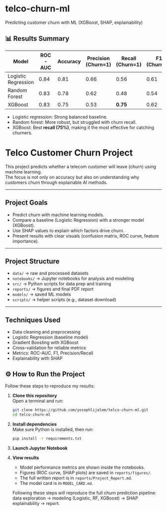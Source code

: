 # telco-churn-ml
Predicting customer churn with ML (XGBoost, SHAP, explainability)

## 📊 Results Summary

| Model                | ROC-AUC | Accuracy | Precision (Churn=1) | Recall (Churn=1) | F1 (Churn=1) |
|-----------------------|---------|----------|----------------------|------------------|--------------|
| Logistic Regression   | 0.84    | 0.81     | 0.66                 | 0.56             | 0.61         |
| Random Forest         | 0.83    | 0.78     | 0.62                 | 0.48             | 0.54         |
| XGBoost               | 0.83    | 0.75     | 0.53                 | **0.75**         | 0.62         |

- Logistic regression: Strong balanced baseline.  
- Random forest: More robust, but struggled with churn recall.  
- XGBoost: Best **recall (75%)**, making it the most effective for catching churners.  


# Telco Customer Churn Project

This project predicts whether a telecom customer will leave (churn) using machine learning.  
The focus is not only on accuracy but also on understanding why customers churn through explainable AI methods.

---

## Project Goals
- Predict churn with machine learning models.
- Compare a baseline (Logistic Regression) with a stronger model (XGBoost).
- Use SHAP values to explain which factors drive churn.
- Present results with clear visuals (confusion matrix, ROC curve, feature importance).

---

## Project Structure
- `data/` → raw and processed datasets  
- `notebooks/` → Jupyter notebooks for analysis and modeling  
- `src/` → Python scripts for data prep and training  
- `reports/` → figures and final PDF report  
- `models/` → saved ML models  
- `scripts/` → helper scripts (e.g., dataset download)  

---

## Techniques Used
- Data cleaning and preprocessing
- Logistic Regression (baseline model)
- Gradient Boosting with XGBoost
- Cross-validation for reliable metrics
- Metrics: ROC-AUC, F1, Precision/Recall
- Explainability with SHAP


## ⚙️ How to Run the Project

Follow these steps to reproduce my results:

1. **Clone this repository**  
   Open a terminal and run:
   ```bash
   git clone https://github.com/yosephlijalem/telco-churn-ml.git
   cd telco-churn-ml


2. **Install dependencies**  
   Make sure Python is installed, then run:
   ```bash
   pip install -r requirements.txt


3. **Launch Jupyter Notebook**



4. **View results**  
   - Model performance metrics are shown inside the notebooks.  
   - Figures (ROC curve, SHAP plots) are saved in `reports/figures/`.  
   - The full written report is in `reports/Project_Report.md`.  
   - The model card is in `MODEL_CARD.md`.
   

   Following these steps will reproduce the full churn prediction pipeline:  
   data exploration → modeling (Logistic, RF, XGBoost) → SHAP explainability → report.

   





